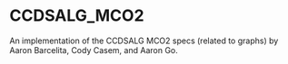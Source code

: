 # CCDSALG_MCO2
An implementation of the CCDSALG MCO2 specs (related to graphs) by Aaron Barcelita, Cody Casem, and Aaron Go.
